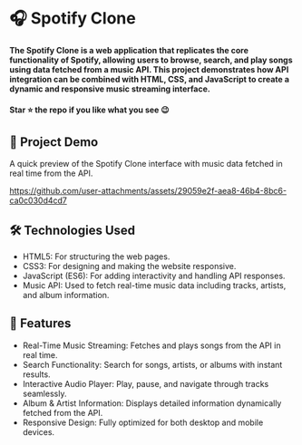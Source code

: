 <div><h1> 🎧 Spotify Clone  </h1></div>
<h4>The Spotify Clone is a web application that replicates the core functionality of Spotify, allowing users to browse, search, and play songs using data fetched from a music API. This project demonstrates how API integration can be combined with HTML, CSS, and JavaScript to create a dynamic and responsive music streaming interface.</h4>
 <h4>Star ⭐ the repo if you like what you see 😉 </h4>
 <div>
 <h2>📸 Project Demo</h2>
 <p>A quick preview of the Spotify Clone interface with music data fetched in real time from the API.</p>


https://github.com/user-attachments/assets/29059e2f-aea8-46b4-8bc6-ca0c030d4cd7


<h2>🛠️ Technologies Used</h2>
 <ul>
   <li>HTML5: For structuring the web pages.</li>
   <li>CSS3: For designing and making the website responsive.</li>
   <li>JavaScript (ES6): For adding interactivity and handling API responses.</li>
   <li>Music API: Used to fetch real-time music data including tracks, artists, and album information.</li>
 </ul>  
 
 <h2>🎨 Features</h2>
 <ul>
   <li>Real-Time Music Streaming: Fetches and plays songs from the API in real time.</li>
   <li>Search Functionality: Search for songs, artists, or albums with instant results.</li>
   <li>Interactive Audio Player: Play, pause, and navigate through tracks seamlessly.</li>
   <li>Album & Artist Information: Displays detailed information dynamically fetched from the API.</li>
   <li>Responsive Design: Fully optimized for both desktop and mobile devices.</li>
 </ul> 
